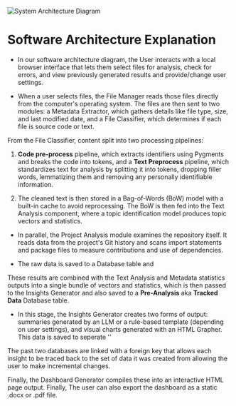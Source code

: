 ![System Architecture Diagram](plan/imgs/System%20Architecture%20Diagram.png)

# Software Architecture Explanation

- In our software architecture diagram, the User interacts with a local browser interface that lets them select files for analysis, check for errors, and view previously generated results and provide/change user settings. 

- When a user selects files, the File Manager reads those files directly from the computer's operating system. The files are then sent to two modules: a Metadata Extractor, which gathers details like file type, size, and last modified date, and a File Classifier, which determines if each file is source code or text. 

From the File Classifier, content split into two processing pipelines: 

1. **Code pre-process** pipeline, which extracts identifiers using Pygments and breaks the code into tokens, and a **Text Preprocess** pipeline, which standardizes text for analysis by splitting it into tokens, dropping filler words, lemmatizing them and removing any personally identifiable information. 

2. The cleaned text is then stored in a Bag-of-Words (BoW) model with a built-in cache to avoid reprocessing. The BoW is then fed into the Text Analysis component, where a topic identification model produces topic vectors and statistics. 

- In parallel, the Project Analysis module examines the repository itself. It reads data from the project's Git history and scans import statements and package files to measure contributions and use of dependencies. 

- The raw data is saved to a Database table and 

These results are combined with the Text Analysis and Metadata statistics outputs into a single bundle of vectors and statistics, which is then passed to the Insights Generator and also saved to a **Pre-Analysis** aka **Tracked Data** Database table.

- In this stage, the Insights Generator creates two forms of output: summaries generated by an LLM or a rule-based template (depending on user settings), and visual charts generated with an HTML Grapher. This data is saved to seperate ''

The past two databases are linked with a foreign key that allows each insight to be traced back to the set of data it was created from allowing the user to make incremental changes.

Finally, the Dashboard Generator compiles these into an interactive HTML page output. Finally, The user can also export the dashboard as a static .docx or .pdf file.
